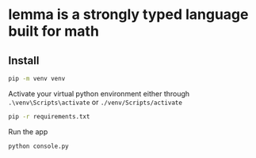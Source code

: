 # lemma is a strongly typed language built for math

## Install

```bash
pip -m venv venv
```
Activate your virtual python environment either through ```.\venv\Scripts\activate``` or ```./venv/Scripts/activate```

```bash
pip -r requirements.txt
```

Run the app
```bash
python console.py
```
